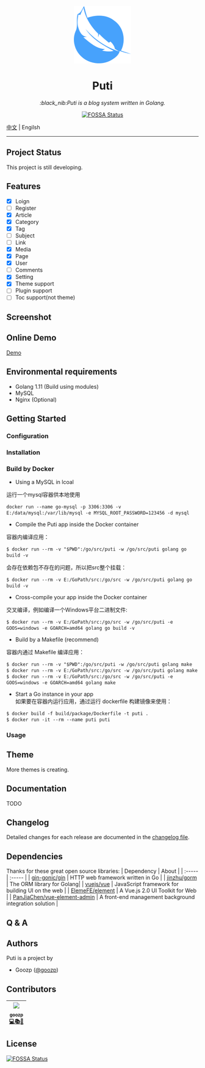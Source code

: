<p align="center">
    <img src="assets/logo.png" alt="Puti Logo" width="150" height="150">
</p>
<h1 align="center">Puti</h1>
<p align="center">
    <em>:black_nib:Puti is a blog system written in Golang.</em>
</p>
<p align="center">
    <a href="https://app.fossa.io/projects/git%2Bgithub.com%2Fputi-projects%2Fputi?ref=badge_shield">
        <img src="https://app.fossa.io/api/projects/git%2Bgithub.com%2Fputi-projects%2Fputi.svg?type=shield" alt="FOSSA Status">
    </a>
</p>

[中文](https://github.com/puti-projects/puti/blob/master/README.md)
 | Engilsh

------------


## Project Status
This project is still developing.

## Features
* [x] Loign
* [ ] Register
* [x] Article
* [x] Category
* [x] Tag
* [ ] Subject
* [ ] Link
* [x] Media
* [x] Page
* [x] User
* [ ] Comments
* [x] Setting
* [x] Theme support
* [ ] Plugin support
* [ ] Toc support(not theme)

## Screenshot

## Online Demo
[Demo](https://demo.goozp.com)

## Environmental requirements
- Golang 1.11 (Build using modules)
- MySQL
- Nginx (Optional)

## Getting Started

### Configuration
### Installation
### Build by Docker
- Using a MySQL in lcoal   

运行一个mysql容器供本地使用
```
docker run --name go-mysql -p 3306:3306 -v E:/data/mysql:/var/lib/mysql -e MYSQL_ROOT_PASSWORD=123456 -d mysql
```

- Compile the Puti app inside the Docker container 

容器内编译应用：
```
$ docker run --rm -v "$PWD":/go/src/puti -w /go/src/puti golang go build -v
```
会存在依赖包不存在的问题，所以把src整个挂载：
```
$ docker run --rm -v E:/GoPath/src:/go/src -w /go/src/puti golang go build -v
```

- Cross-compile your app inside the Docker container

交叉编译，例如编译一个Windows平台二进制文件:
```
$ docker run --rm -v E:/GoPath/src:/go/src -w /go/src/puti -e GOOS=windows -e GOARCH=amd64 golang go build -v
```

- Build by a Makefile (recommend)   

容器内通过 Makefile 编译应用：
```
$ docker run --rm -v "$PWD":/go/src/puti -w /go/src/puti golang make
$ docker run --rm -v E:/GoPath/src:/go/src -w /go/src/puti golang make
$ docker run --rm -v E:/GoPath/src:/go/src -w /go/src/puti -e GOOS=windows -e GOARCH=amd64 golang make
```

- Start a Go instance in your app   
如果要在容器内运行应用，通过运行 dockerfile 构建镜像来使用：
```
$ docker build -f build/package/Dockerfile -t puti .
$ docker run -it --rm --name puti puti
```

### Usage

## Theme
More themes is creating.

## Documentation
TODO

## Changelog
Detailed changes for each release are documented in the [changelog file]((https://github.com/axetroy/vscode-gpm/blob/master/CHANGELOG.md)).

## Dependencies
Thanks for these great open source libraries:
| Dependency | About |
| :----- | :----- | 
| [gin-gonic/gin](https://github.com/gin-gonic/gin) |  HTTP web framework written in Go |
| [jinzhu/gorm](https://github.com/jinzhu/gorm) | The ORM library for Golang|
| [vuejs/vue](https://github.com/vuejs/vue) | JavaScript framework for building UI on the web |
| [ElemeFE/element](https://github.com/ElemeFE/element) | A Vue.js 2.0 UI Toolkit for Web  |
| [PanJiaChen/vue-element-admin](https://github.com/PanJiaChen/vue-element-admin) | A front-end management background integration solution |

## Q & A


## Authors
Puti is a project by 
- Goozp ([@goozp](https://www.goozp.com))

## Contributors
<!-- ALL-CONTRIBUTORS-LIST:START - Do not remove or modify this section -->
| [<img src="https://avatars3.githubusercontent.com/u/17734933?s=460&v=4" width="100px;"/><br /><sub>goozp</sub>](https://www.goozp.com)<br />[💻](https://github.com/puti-projects/puti/commits?author=goozp "Code commitor")[📚](https://github.com/dawnlabs/carbon/commits?author=briandennis "Documentation")[🎨](#design "Design") | 
| :---: |

<!-- ALL-CONTRIBUTORS-LIST:END -->

## License
[![FOSSA Status](https://app.fossa.io/api/projects/git%2Bgithub.com%2Fputi-projects%2Fputi.svg?type=large)](https://app.fossa.io/projects/git%2Bgithub.com%2Fputi-projects%2Fputi?ref=badge_large)